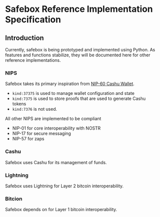 # Safebox Reference Implementation Specification
## Introduction
Currently, safebox is being prototyped and implemented using Python. As features and functions stabilize, they will be documented here for other reference implementations.

### NIPS
Safebox takes its primary inspiration from [NIP-60 Cashu Wallet](https://github.com/nostr-protocol/nips/blob/master/60.md). 
 * `kind:37375` is used to manage wallet configuration and state
 * `kind:7375` is used to store proofs that are used to generate Cashu tokens
 * `kind:7376` is not used.

All other NIPS are implemented to be compliant

* NIP-01 for core interoperability with NOSTR
* NIP-17 for secure messaging
* NIP-57 for zaps

 ### Cashu
 Safebox uses Cashu for its management of funds. 

 ### Lightning
 Safebox uses Lightning for Layer 2 bitcoin interoperability.

 ### Bitcion 
Safebox depends on for Layer 1 bitcoin interoperability.